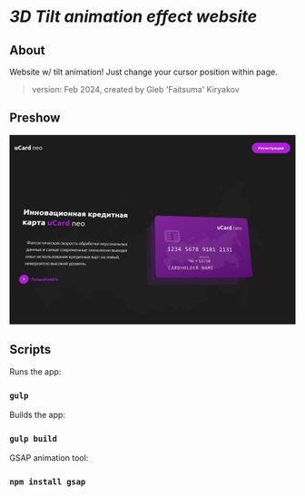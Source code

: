 # **_3D Tilt animation effect website_**

## About

Website w/ tilt animation! Just change your cursor position within page.
​
> version: Feb 2024, created by Gleb 'Faitsuma' Kiryakov

## Preshow

<div align="center">
    <img src="app/images/src/preview.jpg" alt="preshow img">
</div>

## Scripts

Runs the app:
### `gulp`

Builds the app:
### `gulp build`

GSAP animation tool:
### `npm install gsap`